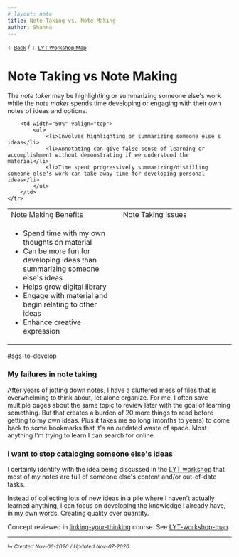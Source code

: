 ```yaml
---
# layout: note
title: Note Taking vs. Note Making
author: Shanna
---
```


<small>← <a href="javascript:history.back()">Back</a></small> / <small>← [LYT Workshop Map](-lyt-workshop-map.md)</small>

# Note Taking vs Note Making

The *note taker* may be highlighting or summarizing someone else's work while the *note maker* spends time developing or engaging with their own notes of ideas and options.

<table width="90%">
	<tr>		
		<td>Note Making Benefits</td>
		<td>Note Taking Issues</td>
	</tr>
	<tr>
		<td width="50%" valign="top">
			<ul>
				<li>Spend time with my own thoughts on material</li>
				<li>Can be more fun for developing ideas than summarizing someone else's ideas</li>
				<li>Helps grow digital library</li>
				<li>Engage with material and begin relating to other ideas</li>
				<li>Enhance creative expression</li>
			</ul>
		</td>
		
		<td width="50%" valign="top">
			<ul>
				<li>Involves highlighting or summarizing someone else's ideas</li>
				<li>Annotating can give false sense of learning or accomplishment without demonstrating if we understood the material</li>
				<li>Time spent progressively summarizing/distilling someone else's work can take away time for developing personal ideas</li>
			</ul>
		</td>
	</tr>
</table>




<!--
diif note? benefits of note making per nick?
-->

#sgs-to-develop 




### My failures in note taking

After years of jotting down notes, I have a cluttered mess of files that is overwhelming to think about, let alone organize. For me, I often save multiple pages about the same topic to review later with the goal of learning something. But that creates a burden of 20 more things to read before getting to my own ideas. Plus it takes me so long (months to years) to come back to some bookmarks that it's an outdated waste of space. Most anything I'm trying to learn I can search for online. 

### I want to stop cataloging someone else's ideas

I certainly identify with the idea being discussed in the [LYT workshop](../../zk-public/-lyt-workshop-map.md) that most of my notes are full of someone else's content and/or out-of-date tasks.

Instead of collecting lots of new ideas in a pile where I haven't actually learned anything, I can focus on developing the knowledge I already have, in my own words. Creating quality over quantity.





Concept reviewed in [linking-your-thinking](linking-your-thinking.md) course. See [LYT-workshop-map](-lyt-workshop-map.md).


------------------------


<small>↳ <i>Created Nov-06-2020 / Updated Nov-07-2020 </i></small>